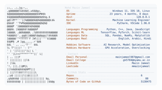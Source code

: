 <picture>
  <source srcset="https://raw.githubusercontent.com/mmazinjameel/mmazinjameel/main/dark_mode.svg?v=1741853637" media="(prefers-color-scheme: dark)">
  <img src="https://raw.githubusercontent.com/mmazinjameel/mmazinjameel/main/light_mode.svg?v=1741853637">
</picture>
